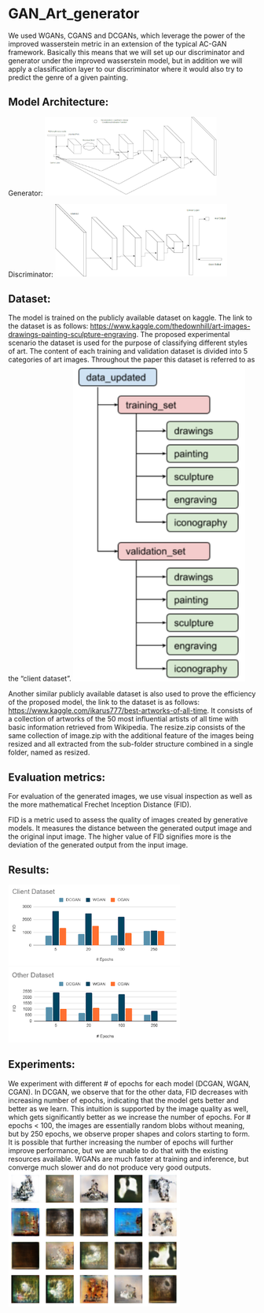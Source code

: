 # GAN_Art_generator

We used WGANs, CGANS and DCGANs, which leverage the power of the improved wasserstein metric in an extension of the typical AC-GAN framework. Basically this means that we will set up our discriminator and generator under the improved wasserstein model, but in addition we will apply a classification layer to our discriminator where it would also try to predict the genre of a given painting. 

## Model Architecture:
Generator:
<img width= 350, src="https://github.com/Chi-SquareX/GAN-Art-Generator/blob/f9f15ba34e09282dbcefbaf0ead7ddc730afc53c/Figures/generator.png" alt="Generator" />

Discriminator:
<img width= 350, src="https://github.com/Chi-SquareX/GAN-Art-Generator/blob/f9f15ba34e09282dbcefbaf0ead7ddc730afc53c/Figures/discriminator.png" alt="Discriminator" />

## Dataset:
The model is trained on the publicly available dataset on kaggle. The link to the dataset is as follows: https://www.kaggle.com/thedownhill/art-images-drawings-painting-sculpture-engraving. The proposed experimental scenario the dataset is used for the purpose of classifying different styles of art. The content of each training and validation dataset is divided into 5 categories of art images. Throughout the paper this dataset is referred to as the “client dataset”. 
<img width= 350, src="https://github.com/Chi-SquareX/GAN-Art-Generator/blob/f9f15ba34e09282dbcefbaf0ead7ddc730afc53c/Figures/data.png" alt="Data Format" />

Another similar publicly available dataset is also used to prove the efficiency of the proposed model, the link to the dataset is as follows: https://www.kaggle.com/ikarus777/best-artworks-of-all-time. It consists of a collection of artworks of the 50 most influential artists of all time with basic information retrieved from Wikipedia. The resize.zip consists of the same collection of image.zip with the additional feature of the images being resized and all extracted from the sub-folder structure combined in a single folder, named as resized. 

## Evaluation metrics:
For evaluation of the generated images, we use visual inspection as well as the more mathematical Frechet Inception Distance (FID). 

FID is a metric used to assess the quality of images created by generative models. It measures the distance between the generated output image and the original input image. The higher value of FID signifies more is the deviation of the generated output from the input image. 

## Results: 
<img width= 350, src="https://github.com/Chi-SquareX/GAN-Art-Generator/blob/f9f15ba34e09282dbcefbaf0ead7ddc730afc53c/Figures/Clientdataset.png" alt="Results Client Dataset" />
<img width= 350, src="https://github.com/Chi-SquareX/GAN-Art-Generator/blob/f9f15ba34e09282dbcefbaf0ead7ddc730afc53c/Figures/Otherdataset.png" alt="Results Other Dataset" />

## Experiments:
We experiment with different # of epochs for each model (DCGAN, WGAN, CGAN). In DCGAN, we observe that for the other data, FID decreases with increasing number of epochs, indicating that the model gets better and better as we learn. This intuition is supported by the image quality as well, which gets significantly better as we increase the number of epochs. For # epochs < 100, the images are essentially random blobs without meaning, but by 250 epochs, we observe proper shapes and colors starting to form. It is possible that further increasing the number of epochs will further improve performance, but we are unable to do that with the existing resources available. WGANs are much faster at training and inference, but converge much slower and do not produce very good outputs. 
<img width= 350, src="https://github.com/Chi-SquareX/GAN-Art-Generator/blob/f9f15ba34e09282dbcefbaf0ead7ddc730afc53c/Figures/results.png" alt="Results" />
